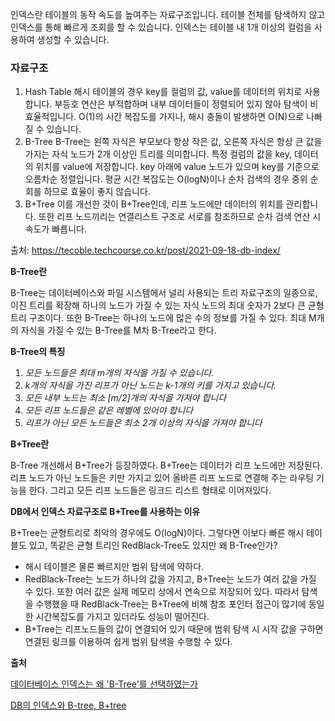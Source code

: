 인덱스란 테이블의 동작 속도를 높여주는 자료구조입니다. 테이블 전체를 탐색하지 않고 인덱스를 통해 빠르게 조회를 할 수 있습니다. 인덱스는 테이블 내 1개 이상의 컬럼을 사용하여 생성할 수 있습니다.
### 자료구조
1. Hash Table
	해시 테이블의 경우 key를 컬럼의 값, value를 데이터의 위치로 사용합니다. 부등호 연산은 부적합하며 내부 데이터들이 정렬되어 있지 않아 탐색이 비효율적입니다. O(1)의 시간 복잡도를 가지나, 해시 충돌이 발생하면 O(N)으로 나빠질 수 있습니다.
2. B-Tree
	B-Tree는 왼쪽 자식은 부모보다 항상 작은 값, 오른쪽 자식은 항상 큰 값을 가지는 자식 노드가 2개 이상인 트리를 의미합니다. 특정 컬럼의 값을 key, 데이터의 위치를 value에 저장합니다. key 아래에 value 노드가 있으며 key를 기준으로 오름차순 정렬입니다. 평균 시간 복잡도는 O(logN)이나 순차 검색의 경우 중위 순회를 하므로 효율이 좋지 않습니다.
3. B+Tree
	이를 개선한 것이 B+Tree인데, 리프 노드에만 데이터의 위치를 관리합니다. 또한 리프 노드끼리는 연결리스트 구조로 서로를 참조하므로 순차 검색 연산 시 속도가 빠릅니다.

출처:
https://tecoble.techcourse.co.kr/post/2021-09-18-db-index/


**B-Tree란**

B-Tree는 데이터베이스와 파일 시스템에서 널리 사용되는 트리 자료구조의 일종으로, 이진 트리를 확장해 하나의 노드가 가질 수 있는 자식 노드의 최대 숫자가 2보다 큰 균형 트리 구조이다. 또한 B-Tree는 하나의 노드에 많은 수의 정보를 가질 수 있다. 최대 M개의 자식을 가질 수 있는 B-Tree를 M차 B-Tree라고 한다.

**B-Tree의 특징**

1. _모든 노드들은 최대 m개의 자식을 가질 수 있습니다._
2. _k개의 자식을 가진 리프가 아닌 노드는 k-1개의 키를 가지고 있습니다._
3. _모든 내부 노드는 최소 [m/2]개의 자식을 가져야 합니다_
4. _모든 리프 노드들은 같은 레벨에 있어야 합니다_
5. _리프가 아닌 모든 노드들은 최소 2개 이상의 자식을 가져야 합니다_

**B+Tree란**

B-Tree 개선해서 B+Tree가 등장하였다. B+Tree는 데이터가 리프 노드에만 저장된다. 리프 노드가 아닌 노드들은 키만 가지고 있어 올바른 리프 노드로 연결해 주는 라우팅 기능을 한다. 그리고 모든 리프 노드들은 링크드 리스트 형태로 이어져있다.

**DB에서 인덱스 자료구조로 B+Tree를 사용하는 이유**

B+Tree는 균형트리로 최악의 경우에도 O(logN)이다. 그렇다면 이보다 빠른 해시 테이블도 있고, 똑같은 균형 트리인 RedBlack-Tree도 있지만 왜 B-Tree인가?

- 해시 테이블은 물론 빠르지만 범위 탐색에 약하다.
- RedBlack-Tree는 노드가 하나의 값을 가지고, B+Tree는 노드가 여러 값을 가질 수 있다. 또한 여러 값은 실제 메모리 상에서 연속으로 저장되어 있다. 따라서 탐색을 수행했을 때 RedBlack-Tree는 B+Tree에 비해 참조 포인터 접근이 많기에 동일한 시간복잡도를 가지고 있더라도 성능이 떨어진다.
- B+Tree는 리프노드들의 값이 연결되어 있기 때문에 범위 탐색 시 시작 값을 구하면 연결된 링크를 이용하여 쉽게 범위 탐색을 수행할 수 있다.

**출처**

[데이터베이스 인덱스는 왜 'B-Tree'를 선택하였는가](https://helloinyong.tistory.com/296)

[DB의 인덱스와 B-tree, B+tree](https://escapefromcoding.tistory.com/731)